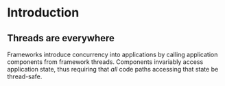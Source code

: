 # Introduction

## Threads are everywhere

Frameworks introduce concurrency into applications by calling application components from framework threads.
Components invariably access application state, thus requiring that *all* code paths accessing that state be 
thread-safe.